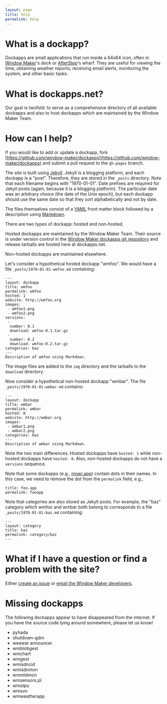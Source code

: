 ```yaml
---
layout: page
title: help
permalink: help
---
```


# What is a dockapp?

Dockapps are small applications that run inside a 64x64 icon, often
in [Window Maker](http://windowmaker.org)'s dock or
[AfterStep](http://afterstep.org)'s wharf.  They are useful for viewing the
time, obtaining weather reports, receiving email alerts, monitoring the system,
and other basic tasks.

# What is dockapps.net?

Our goal is twofold: to serve as a comprehensive directory of all available
dockapps and also to host dockapps which are maintained by the Window Maker
Team.

# How can I help?

If you would like to add or update a dockapp, fork
[https://github.com/window-maker/dockapps](https://github.com/window-maker/dockapps)
and submit a pull request to the `gh-pages` branch.

The site is built using [Jekyll](http://jekyllrb.com).  Jekyll is a blogging
platform, and each dockapp is a "post".  Therefore, they are stored in the
`_posts` directory.  Note that each filename begins with "1970-01-01".   Date
prefixes are required for Jekyll posts (again, because it is a blogging
platform).  The particular date was an arbitrary choice (the date of the Unix
epoch), but each dockapp should use the same date so that they sort
alphabetically and not by date.

The files themselves consist of a [YAML](http://yaml.org/) front matter block
followed by a description using
[Markdown](https://daringfireball.net/projects/markdown/).

There are two types of dockapp:  hosted and non-hosted.

Hosted dockapps are maintained by the Window Maker Team.  Their source is under
version control in the
[Window Maker dockapps git repository](http://repo.or.cz/dockapps.git)
and release tarballs are hosted here at dockapps.net.

Non-hosted dockapps are maintained elsewhere.

Let's consider a hypothetical hosted dockapp "wmfoo".  We would have a file
`_posts/1970-01-01-wmfoo.md` containing:

    ---
    layout: dockapp
    title: wmfoo
    permalink: wmfoo
    hosted: 1
    website: http://wmfoo.org
    images:
     - wmfoo1.png
     - wmfoo2.png
    versions:
     -
      number: 0.1
      download: wmfoo-0.1.tar.gz
     -
      number: 0.2
      download: wmfoo-0.2.tar.gz
    categories: baz
    ---
    Description of wmfoo using Markdown.

The image files are added to the `img` directory and the tarballs to the
`download` directory.

Now consider a hypothetical non-hosted dockapp "wmbar".  The file
`_posts/1970-01-01-wmbar.md` contains:

    ---
    layout: dockapp
    title: wmbar
    permalink: wmbar
    hosted: 0
    website: http://wmbar.org
    images:
     - wmbar1.png
     - wmbar2.png
    categories: baz
    ---
    Description of wmbar using Markdown.

Note the two main differences.  Hosted dockapps have `hosted: 1` while
non-hosted dockapps have `hosted: 0`.  Also, non-hosted dockapps do not
have a `versions` sequence.

Note that some dockapps (e.g., [mixer.app](http://dockapps.net/mixerapp))
contain dots in their names.  In this case, we need to remove the dot from
the `permalink` field, e.g.,

    title: foo.app
    permalink: fooapp

Note that categories are also stored as Jekyll posts.  For example, the "baz"
category which wmfoo and wmbar both belong to corresponds to a file
`_posts/1970-01-01-baz.md` containing:

    ---
    layout: category
    title: baz
    permalink: category/baz
    ---

# What if I have a question or find a problem with the site?

Either [create an issue](https://github.com/window-maker/dockapps/issues/new)
or [email the Window Maker developers](mailto:wmaker-dev@googlegroups.com).

# Missing dockapps

The following dockapps appear to have disappeared from the internet.  If you
have the source code lying around somewhere, please let us know!

* pyhada
* shutdown-gdm
* weewar announcer
* wmblobgest
* wmchart
* wmgest
* wmisdncid
* wmisdnmon
* wmmldmon
* wmsensors.pl
* wmstpu
* wmsvn
* wmweatherapp
